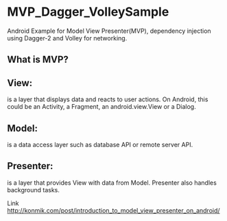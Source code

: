 # MVP_Dagger_VolleySample
Android Example for Model View Presenter(MVP), dependency injection using Dagger-2 and Volley for networking.

## What is MVP?
## View: 
is a layer that displays data and reacts to user actions. On Android, this could be an Activity, a Fragment, an android.view.View or a Dialog.
## Model: 
is a data access layer such as database API or remote server API.
## Presenter: 
is a layer that provides View with data from Model. Presenter also handles background tasks.

Link http://konmik.com/post/introduction_to_model_view_presenter_on_android/
